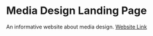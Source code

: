 # Media Design Landing Page
An informative website about media design. [Website Link](https://ellanbugas.works/unsupervised-experiments/mediadesign/index.html)
